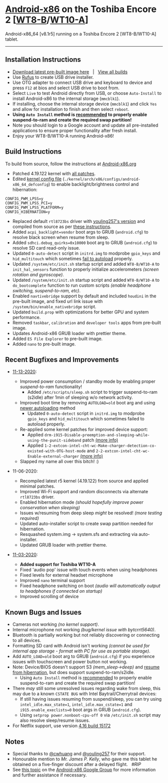 # [Android-x86](https://www.android-x86.org) on the Toshiba Encore 2 [[WT8-B](https://www.toshiba.ca/productdetailpage.aspx?id=2147499291)/[WT10-A](https://support.dynabook.com/support/staticContentDetail?contentId=4012954)]

Android-x86_64 [v8.1r5] running on a Toshiba Encore 2 [WT8-B/WT10-A] tablet.

----------------------------------------------------------------------------------

## Installation Instructions

* [Download latest pre-built image here](https://androidfilehost.com/?fid=10763459528675583620) &nbsp; | &nbsp; [View all builds](https://www.androidfilehost.com/?w=files&flid=319636)
* Use [Rufus](https://rufus.ie/) to create USB drive installer.
* Use OTG adapter to connect USB drive and keyboard to device and press `F12` at bios and select USB drive to boot from.
* Select `Live` to test Android directly from USB, or choose `Auto-Install` to install Android-x86 to the internal storage (`mmcblk1`).
* If installing, choose the internal storage device (`mmcblk1`) and click `Yes` and allow for installation to finish and then select `reboot`.
* **Using `Auto Install` method is <ins>recommended</ins> to properly enable suspend-to-ram and create the required swap partition!**
* Note you should login to a Google account and update all pre-installed applications to ensure proper functionality after fresh install.
* Enjoy your WT8-B/WT10-A running Android-x86!


## Build Instructions

To build from source, follow the instructions at [Android-x86.org](https://www.android-x86.org/source.html)

* Patched 4.19.122 kernel with [all patches](./00%20%20Kernel%204.19.122/Patches).
* Edited [kernel config file](./00%20%20Kernel%204.19/android-x86_64_defconfig) (`./kernel/arch/x86/configs/android-x86_64_defconfig`) to enable backlight/brightness control and hibernation:
```
CONFIG_PWM_LPSS=y
CONFIG_PWM_LPSS_PCI=y
CONFIG_PWM_LPSS_PLATFORM=y
CONFIG_HIBERNATION=y
```
* Replaced default `rtl8723bs` driver with [youling257's version](https://github.com/youling257/rockchip_wlan) and compiled from source as per [these instructions](https://groups.google.com/g/android-x86/c/iwSFhlLyW7A/m/kSxTf-rBAwAJ).
* Added `acpi_backlight=vendor` boot args to GRUB (`android.cfg`) to resolve black screen when resume from sleep.
* Added `sdhci.debug_quirks=0x10000` boot arg to GRUB (`android.cfg`) to resolve SD card read-only issue.
* Updated `0-auto-detect` script in `initrd.img` to modprobe `gpio_keys` and `hid_multitouch` which sometimes [fail to autoload](https://groups.google.com/g/android-x86/c/5WG0tfojGhU) properly.
* Updated `/system/etc/init.sh` startup script and added `WT8-B/WT10-A` to `init_hal_sensors` function to properly initialize accelerometers _(screen rotation and gyroscope)_.
* Updated `/system/etc/init.sh` startup script and added `WT8-B/WT10-A` to `do_bootcomplete` function to run custom scripts _(enable headphone switching, suspend-to-ram, etc)_.
* Enabled `navtivebridge` support by default and included `houdini` in the pre-built image, and fixed url link issue with `/system/bin/enable_nativebridge` script.
* Updated `build.prop` with optimizations for better GPU and system performance.
* Removed `taskbar`, `calibration` and `developer tools` apps from pre-built image.
* Updates Android-x86 GRUB loader with prettier theme.
* Added `ES File Explorer` to pre-built image.
* Added `nano` to pre-built image.


## Recent Bugfixes and Improvements

* [11-13-2020](https://androidfilehost.com/?fid=10763459528675583620):
	* Improved power consumption / standby mode by enabling proper *suspend-to-ram* functionality!
		* Added `/etc/scripts/sleep.sh` script to trigger suspend-to-ram (s2idle) after 1min of sleeping w/o network activity.
	* Improved boot time by removing `AUTOLOAD=old` boot arg and using [newer autoloading](https://groups.google.com/g/android-x86/c/5WG0tfojGhU) method
		* Updated `0-auto-detect` script in `initrd.img` to modprobe `gpio_keys` and `hid_multitouch` which sometimes failed to autoload properly.
	* Re-applied some kernel patches for improved device support:
		* Applied `drm-i915-Disable-preemption-and-sleeping-while-using-the-punit-sideband` patch [(more info)](https://www.phoronix.com/forums/forum/software/mobile-linux/1096936-intel-baytrail-cherrytrail-systems-can-now-correctly-hibernate-again-under-linux#post1096999)
		* Applied `1-2-extcon-intel-cht-wc-Make-charger-detection-co-existed-with-OTG-host-mode` and `2-2-extcon-intel-cht-wc-Enable-external-charger` [(more info)](https://lore.kernel.org/patchwork/cover/1040426/)
	* Slapped my name all over this bitch! :)

* 11-06-2020:
	* Recompiled latest r5 kernel (4.19.122) from source and applied minimal patches.
	* Improved Wi-Fi support and random disconnects via alternate `rtl8723bs` driver.
	* Enabled hibernation mode _(should hopefully improve power conservation when sleeping)_
	* Issues w/resuming from deep sleep _might_ be resolved! _(more testing required)_
	* Updated auto-installer script to create swap partition needed for hibernation.
	* Resquashed system.img -> system.sfs and extracting via auto-installer.
	* Updated GRUB loader with prettier theme.
* [11-03-2020](https://androidfilehost.com/?fid=10763459528675579498): 
	* **Added support for Toshiba WT10-A**
	* Fixed 'audio pop' issue with touch events when using headphones
	* Fixed levels for external headset microphone
	* Improved `nano` terminal support
	* Fixed headphone switching on boot _(audio will automatically output to headphones if connected on startup)_ 
	* Improved scrolling of device


## Known Bugs and Issues

* Cameras not working _(no kernel support)_.
* Internal microphone not working _(bug/kernel issue with bytcrrt5640)_.
* Bluetooth is partially working but not reliably discovering or connecting to all devices.
* Formatting SD card with Android isn't working _(cannot be used for internal app storage - format with PC for use as portable storage)_.
* Add `AUTO_LOAD=old` boot arg to GRUB (`android.cfg`) if you experience issues with touchscreen and power button not working.
* Note: Device/BIOS doesn't support S3 *(mem_sleep->deep)* and [resume from hibernation](https://www.kernel.org/doc/Documentation/power/interface.txt), but does support suspend-to-ram/s2idle.
	* Using `Auto Install` method is <ins>recommended</ins> to properly enable suspend-to-ram and create the required swap partition!
* There _may_ still some unresolved issues regarding wake from sleep, this may due to a known `CSTATE BUG` with Intel Baytrail/Cherrytrail devices:
	* If still having issues resuming from suspend/sleep, you can try using `intel_idle.max_state=1`, `intel_idle.max_cstate=1` and `i915.enable_execlists=0` boot args in GRUB (`android.cfg`).
	* Using `setprop power.nonboot-cpu-off 0` via `/etc/init.sh` script may also resolve sleep/resume issues.
* For Netflix support, use version [4.16 build 15172](https://netflixhelp.s3.amazonaws.com/netflix-4.16-15172-release.apk)


## Notes

* Special thanks to [@cwhuang](https://github.com/cwhuang) and [@youling257](https://github.com/youling257) for their support.
* Honourable mention to *Mr. James P. Kelly*, who gave me this tablet he obtained on a five-finger discount after a delayed flight. &nbsp; _#RIP_
* See [this topic](https://groups.google.com/forum/#!topic/android-x86/qyCvK176UXA) on the [Android-x86 Google Group](https://groups.google.com/forum/#!forum/android-x86) for more information and further assistance if necessary.
